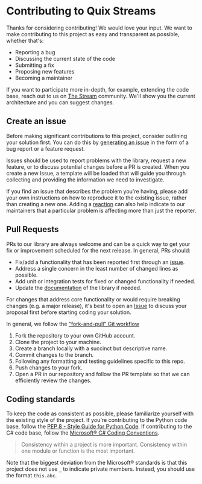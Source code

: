# Contributing to Quix Streams

Thanks for considering contributing! We would love your input. We want to make contributing to this project as easy and transparent as possible, whether that's:

- Reporting a bug
- Discussing the current state of the code
- Submitting a fix
- Proposing new features
- Becoming a maintainer

If you want to participate more in-depth, for example, extending the code base, reach out to us on [The Stream](https://quix.io/slack-invite) community. We'll show you the current architecture and you can suggest changes.

## Create an issue

Before making significant contributions to this project, consider outlining your solution first. You can do this by [generating an issue](/issues) in the form of a bug report or a feature request.

Issues should be used to report problems with the library, request a new feature, or to discuss potential changes before a PR is created. When you create a new Issue, a template will be loaded that will guide you through collecting and providing the information we need to investigate.

If you find an issue that describes the problem you're having, please add your own instructions on how to reproduce it to the existing issue, rather than creating a new one. Adding a [reaction](https://github.blog/2016-03-10-add-reactions-to-pull-requests-issues-and-comments/) can also help indicate to our maintainers that a particular problem is affecting more than just the reporter.

## Pull Requests

PRs to our library are always welcome and can be a quick way to get your fix or improvement scheduled for the next release. In general, PRs should:

- Fix/add a functionality that has been reported first through an [issue](/issues).
- Address a single concern in the least number of changed lines as possible.
- Add unit or integration tests for fixed or changed functionality if needed.
- Update the [documentation](/docs) of the library if needed.

For changes that address core functionality or would require breaking changes (e.g. a major release), it's best to open an [Issue](/issues) to discuss your proposal first before starting coding your solution.

In general, we follow the ["fork-and-pull" Git workflow](https://github.com/susam/gitpr)

1. Fork the repository to your own GitHub account.
2. Clone the project to your machine.
3. Create a branch locally with a succinct but descriptive name.
4. Commit changes to the branch.
5. Following any formatting and testing guidelines specific to this repo.
6. Push changes to your fork.
7. Open a PR in our repository and follow the PR template so that we can efficiently review the changes.

## Coding standards

To keep the code as consistent as possible, please familiarize yourself with the existing style of the project. If you're contributing to the Python code base, follow the [PEP 8 - Style Guide for Python Code](https://peps.python.org/pep-0008/). If contributing to the C# code base, follow the [Microsoft&reg; C# Coding Conventions](https://learn.microsoft.com/en-us/dotnet/csharp/fundamentals/coding-style/coding-conventions).

>  Consistency within a project is more important. Consistency within one module or function is the most important.

Note that the biggest deviation from the Microsoft&reg; standards is that this project does not use `_` to indicate private members. Instead, you should use the format `this.abc`.